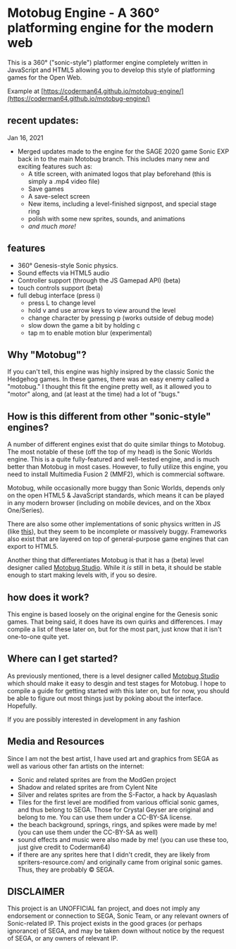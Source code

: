 # Motobug Engine - A 360&deg; platforming engine for the modern web

This is a 360&deg; ("sonic-style") platformer engine completely written in JavaScript and HTML5 allowing you to develop this style of platforming games for the Open Web.

Example at [https://coderman64.github.io/motobug-engine/](https://coderman64.github.io/motobug-engine/)

## recent updates:

Jan 16, 2021
- Merged updates made to the engine for the SAGE 2020 game Sonic EXP back in to the main Motobug branch. This includes many new and exciting features such as:
    - A title screen, with animated logos that play beforehand (this is simply a .mp4 video file)
    - Save games
    - A save-select screen
    - New items, including a level-finished signpost, and special stage ring
    - polish with some new sprites, sounds, and animations
    - _and much more!_

## features

* 360&deg; Genesis-style Sonic physics.
* Sound effects via HTML5 audio
* Controller support (through the JS Gamepad API) (beta)
* touch controls support (beta)
* full debug interface (press i)
    * press L to change level
    * hold v and use arrow keys to view around the level
    * change character by pressing p (works outside of debug mode)
    * slow down the game a bit by holding c
    * tap m to enable motion blur (experimental)

## Why "Motobug"?

If you can't tell, this engine was highly insipred by the classic Sonic the Hedgehog games. In these games, there was an easy enemy called a "motobug." I thought this fit the engine pretty well, as it allowed you to "motor" along, and (at least at the time) had a lot of "bugs."

## How is this different from other "sonic-style" engines?

A number of different engines exist that do quite similar things to Motobug. The most notable of these (off the top of my head) is the Sonic Worlds engine. This is a quite fully-featured and well-tested engine, and is much better than Motobug in most cases. However, to fully utilize this engine, you need to install Multimedia Fusion 2 (MMF2), which is commercial software.

Motobug, while occasionally more buggy than Sonic Worlds, depends only on the open HTML5 & JavaScript standards, which means it can be played in any modern browser (including on mobile devices, and on the Xbox One/Series).

There are also some other implementations of sonic physics written in JS (like [this](http://oursonic.org)), but they seem to be incomplete or massively buggy. Frameworks also exist that are layered on top of general-purpose game engines that can export to HTML5.

Another thing that differentiates Motobug is that it has a (beta) level designer called [Motobug Studio](https://github.com/coderman64/motobug-engine-designer). While it _is_ still in beta, it should be stable enough to start making levels with, if you so desire. 

## how does it work?

This engine is based loosely on the original engine for the Genesis sonic games. That being said, it does have its own quirks and differences. I may compile a list of these later on, but for the most part, just know that it isn't one-to-one quite yet.

## Where can I get started?

As previously mentioned, there is a level designer called [Motobug Studio](https://github.com/coderman64/motobug-engine-designer) which should make it easy to desgin and test stages for Motobug. I hope to compile a guide for getting started with this later on, but for now, you should be able to figure out most things just by poking about the interface. Hopefully.

If you are possibly interested in development in any fashion 

## Media and Resources

Since I am not the best artist, I have used art and graphics from SEGA as well as various other fan artists on the internet:
* Sonic and related sprites are from the ModGen project
* Shadow and related sprites are from Cylent Nite
* Silver and relates sprites are from the S-Factor, a hack by Aquaslash
* Tiles for the first level are modified from various official sonic games, and thus belong to SEGA. Those for Crystal Geyser are original and belong to me. You can use them under a CC-BY-SA license. 
* the beach background, springs, rings, and spikes were made by me! (you can use them under the CC-BY-SA as well)
* sound effects and music were also made by me! (you can use these too, just give credit to Coderman64)
* if there are any sprites here that I didn't credit, they are likely from spriters-resource.com/ and originally came from original sonic games. Thus, they are probably &copy; SEGA.

## DISCLAIMER

This project is an UNOFFICIAL fan project, and does not imply any endorsement or connection to SEGA, Sonic Team, or any relevant owners of Sonic-related IP. This project exists in the good graces (or perhaps ignorance) of SEGA, and may be taken down without notice by the request of SEGA, or any owners of relevant IP.
